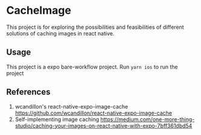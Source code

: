 # CacheImage
This project is for exploring the possibilities and feasibilities of different solutions of caching images in react native. 

## Usage
This project is a expo bare-workflow project. Run `yarn ios` to run the project

## References
1. wcandillon's react-native-expo-image-cache
https://github.com/wcandillon/react-native-expo-image-cache
2. Self-implementing image caching
https://medium.com/one-more-thing-studio/caching-your-images-on-react-native-with-expo-7bff361dbd54

